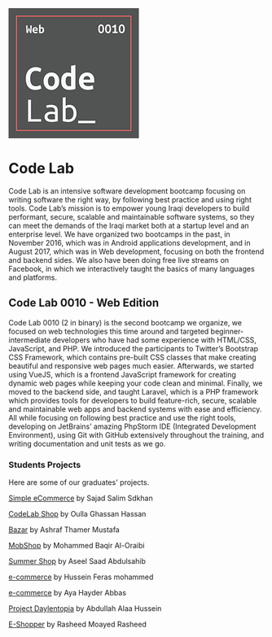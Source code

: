 ![Code Lab 0010](https://github.com/CodeLabBootcamp/Code-Lab-0010-Participants-Projects/raw/master/media/Code%20Lab%200010.png)


# Code Lab

Code Lab is an intensive software development bootcamp focusing on writing software the right way, by following best practice and using right tools.
Code Lab’s mission is to empower young Iraqi developers to build performant, secure, scalable and maintainable software systems, so they can meet the demands of the Iraqi market both at a startup level and an enterprise level.
We have organized two bootcamps in the past, in November 2016, which was in Android applications development, and in August 2017, which was in Web development, focusing on both the frontend and backend sides.
We also have been doing free live streams on Facebook, in which we interactively taught the basics of many languages and platforms.

## Code Lab 0010 - Web Edition

Code Lab 0010 (2 in binary) is the second bootcamp we organize, we focused on web technologies this time around and targeted beginner-intermediate developers who have had some experience with HTML/CSS, JavaScript, and PHP.
We introduced the participants to Twitter’s Bootstrap CSS Framework, which contains pre-built CSS classes that make creating beautiful and responsive web pages much easier.
Afterwards, we started using VueJS, which is a frontend JavaScript framework for creating dynamic web pages while keeping your code clean and minimal. Finally, we moved to the backend side, and taught Laravel, which is a PHP framework which provides tools for developers to build feature-rich, secure, scalable and maintainable web apps and backend systems with ease and efficiency.
All while focusing on following best practice and use the right tools, developing on JetBrains’ amazing PhpStorm IDE (Integrated Development Environment), using Git with GitHub extensively throughout the training, and writing documentation and unit tests as we go.

### Students Projects
Here are some of our graduates' projects.

[Simple eCommerce](https://github.com/sagadsalem/CodeLabCommerce) by Sajad Salim Sdkhan

[CodeLab Shop](https://github.com/OullaAlorfaly/CodeLabShop) by Oulla Ghassan Hassan

[Bazar](https://github.com/AshrafAlAskari/Bazar) by Ashraf Thamer Mustafa

[MobShop](https://github.com/mohamedoraibi/mobshop) by Mohammed Baqir Al-Oraibi

[Summer Shop](https://github.com/Aseelsaad/summershop) by Aseel Saad Abdulsahib

[e-commerce](https://github.com/husseinferas/e-commerce) by Hussein Feras mohammed

[e-commerce](https://github.com/AyaHayder/e_commerce) by Aya Hayder Abbas

[Project Daylentopia](https://github.com/AbdullahAlaaaaa/Project) by Abdullah Alaa Hussein

[E-Shopper](https://github.com/rasheed92/finalProject-v2-design) by Rasheed Moayed Rasheed
